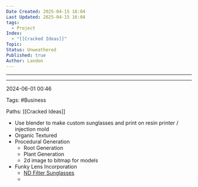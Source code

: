```yaml
---
Date Created: 2025-04-15 16:04
Last Updated: 2025-04-15 16:04
tags:
  - Project
Index:
  - "[[Cracked Ideas]]"
Topic: 
Status: Unweathered
Published: true
Author: Landon
---
```

---
---




2024-06-01 00:46

Tags: #Business 

Paths: [[Cracked Ideas]]

- Use blender to make custom sunglasses and print on resin printer / injection mold
- Organic Textured
- Procedural Generation
    - Root Generation
    - Plant Generation
    - 2d image to bitmap for models
- Funky Lens Incorporation
	- [ND Filter Sunglasses](https://youtu.be/oTtvjKaMzOg?si=MwTJkghQJ177SocG) 
	- 